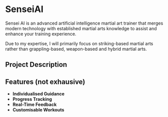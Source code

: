 # SenseiAI

Sensei AI is an advanced artificial intelligence martial art trainer that merges modern technology with established martial arts knowledge to assist and enhance your training experience.

Due to my expertise, I will primarily focus on striking-based martial arts rather than grappling-based, weapon-based and hybrid martial arts.

## Project Description


## Features (not exhausive)
- **Individualised Guidance**
- **Progress Tracking**
- **Real-Time Feedback**
- **Customisable Workouts**
